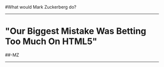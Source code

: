 #What would Mark Zuckerberg do?

---

# "Our Biggest Mistake Was Betting Too Much On HTML5"
##-MZ


---




